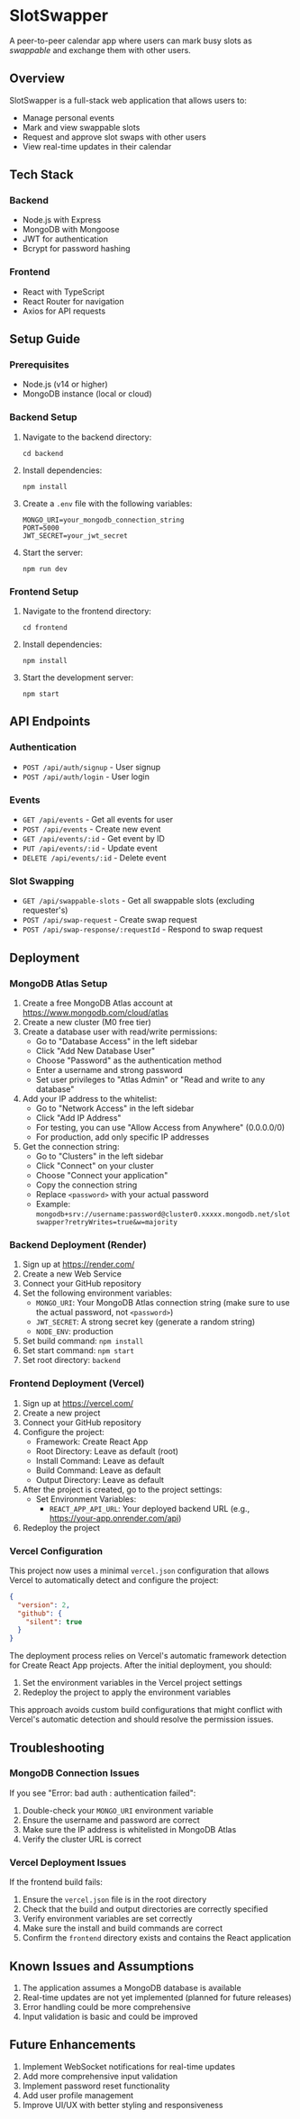 # SlotSwapper

A peer-to-peer calendar app where users can mark busy slots as *swappable* and exchange them with other users.

## Overview

SlotSwapper is a full-stack web application that allows users to:
- Manage personal events
- Mark and view swappable slots
- Request and approve slot swaps with other users
- View real-time updates in their calendar

## Tech Stack

### Backend
- Node.js with Express
- MongoDB with Mongoose
- JWT for authentication
- Bcrypt for password hashing

### Frontend
- React with TypeScript
- React Router for navigation
- Axios for API requests

## Setup Guide

### Prerequisites
- Node.js (v14 or higher)
- MongoDB instance (local or cloud)

### Backend Setup
1. Navigate to the backend directory:
   ```
   cd backend
   ```

2. Install dependencies:
   ```
   npm install
   ```

3. Create a `.env` file with the following variables:
   ```
   MONGO_URI=your_mongodb_connection_string
   PORT=5000
   JWT_SECRET=your_jwt_secret
   ```

4. Start the server:
   ```
   npm run dev
   ```

### Frontend Setup
1. Navigate to the frontend directory:
   ```
   cd frontend
   ```

2. Install dependencies:
   ```
   npm install
   ```

3. Start the development server:
   ```
   npm start
   ```

## API Endpoints

### Authentication
- `POST /api/auth/signup` - User signup
- `POST /api/auth/login` - User login

### Events
- `GET /api/events` - Get all events for user
- `POST /api/events` - Create new event
- `GET /api/events/:id` - Get event by ID
- `PUT /api/events/:id` - Update event
- `DELETE /api/events/:id` - Delete event

### Slot Swapping
- `GET /api/swappable-slots` - Get all swappable slots (excluding requester's)
- `POST /api/swap-request` - Create swap request
- `POST /api/swap-response/:requestId` - Respond to swap request

## Deployment

### MongoDB Atlas Setup
1. Create a free MongoDB Atlas account at https://www.mongodb.com/cloud/atlas
2. Create a new cluster (M0 free tier)
3. Create a database user with read/write permissions:
   - Go to "Database Access" in the left sidebar
   - Click "Add New Database User"
   - Choose "Password" as the authentication method
   - Enter a username and strong password
   - Set user privileges to "Atlas Admin" or "Read and write to any database"
4. Add your IP address to the whitelist:
   - Go to "Network Access" in the left sidebar
   - Click "Add IP Address"
   - For testing, you can use "Allow Access from Anywhere" (0.0.0.0/0)
   - For production, add only specific IP addresses
5. Get the connection string:
   - Go to "Clusters" in the left sidebar
   - Click "Connect" on your cluster
   - Choose "Connect your application"
   - Copy the connection string
   - Replace `<password>` with your actual password
   - Example: `mongodb+srv://username:password@cluster0.xxxxx.mongodb.net/slotswapper?retryWrites=true&w=majority`

### Backend Deployment (Render)
1. Sign up at https://render.com/
2. Create a new Web Service
3. Connect your GitHub repository
4. Set the following environment variables:
   - `MONGO_URI`: Your MongoDB Atlas connection string (make sure to use the actual password, not `<password>`)
   - `JWT_SECRET`: A strong secret key (generate a random string)
   - `NODE_ENV`: production
5. Set build command: `npm install`
6. Set start command: `npm start`
7. Set root directory: `backend`

### Frontend Deployment (Vercel)
1. Sign up at https://vercel.com/
2. Create a new project
3. Connect your GitHub repository
4. Configure the project:
   - Framework: Create React App
   - Root Directory: Leave as default (root)
   - Install Command: Leave as default
   - Build Command: Leave as default
   - Output Directory: Leave as default
5. After the project is created, go to the project settings:
   - Set Environment Variables:
     - `REACT_APP_API_URL`: Your deployed backend URL (e.g., https://your-app.onrender.com/api)
6. Redeploy the project

### Vercel Configuration
This project now uses a minimal `vercel.json` configuration that allows Vercel to automatically detect and configure the project:

```json
{
  "version": 2,
  "github": {
    "silent": true
  }
}
```

The deployment process relies on Vercel's automatic framework detection for Create React App projects. After the initial deployment, you should:

1. Set the environment variables in the Vercel project settings
2. Redeploy the project to apply the environment variables

This approach avoids custom build configurations that might conflict with Vercel's automatic detection and should resolve the permission issues.

## Troubleshooting

### MongoDB Connection Issues
If you see "Error: bad auth : authentication failed":
1. Double-check your `MONGO_URI` environment variable
2. Ensure the username and password are correct
3. Make sure the IP address is whitelisted in MongoDB Atlas
4. Verify the cluster URL is correct

### Vercel Deployment Issues
If the frontend build fails:
1. Ensure the `vercel.json` file is in the root directory
2. Check that the build and output directories are correctly specified
3. Verify environment variables are set correctly
4. Make sure the install and build commands are correct
5. Confirm the `frontend` directory exists and contains the React application

## Known Issues and Assumptions

1. The application assumes a MongoDB database is available
2. Real-time updates are not yet implemented (planned for future releases)
3. Error handling could be more comprehensive
4. Input validation is basic and could be improved

## Future Enhancements

1. Implement WebSocket notifications for real-time updates
2. Add more comprehensive input validation
3. Implement password reset functionality
4. Add user profile management
5. Improve UI/UX with better styling and responsiveness